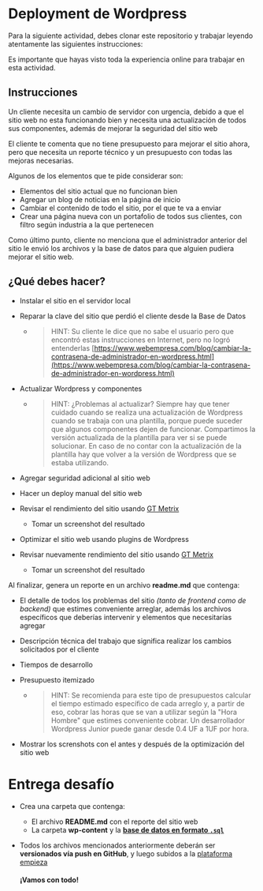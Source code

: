 # Deployment de Wordpress

Para la siguiente actividad, debes clonar este repositorio y trabajar leyendo atentamente las siguientes instrucciones:

Es importante que hayas visto toda la experiencia online para trabajar en esta actividad.

## Instrucciones

Un cliente necesita un cambio de servidor con urgencia, debido a que el sitio web no esta funcionando bien y necesita una actualización de todos sus componentes, además de mejorar la seguridad del sitio web

El cliente te comenta que no tiene presupuesto para mejorar el sitio ahora, pero que necesita un reporte técnico y un presupuesto con todas las mejoras necesarias.

 Algunos de los elementos que te pide considerar son:

- Elementos del sitio actual que no funcionan bien
- Agregar un blog de noticias en la página de inicio
- Cambiar el contenido de todo el sitio, por el que te va a enviar
- Crear una página nueva con un portafolio de todos sus clientes, con filtro según industria a la que pertenecen

Como último punto, cliente no menciona que el administrador anterior del sitio le envió los archivos y la base de datos para que alguien pudiera mejorar el sitio web.

## ¿Qué debes hacer?

- Instalar el sitio en el servidor local

- Reparar la clave del sitio que perdió el cliente desde la Base de Datos

  - > HINT: Su cliente le dice que no sabe el usuario pero que encontró estas instrucciones en Internet, pero no logró entenderlas [https://www.webempresa.com/blog/cambiar-la-contrasena-de-administrador-en-wordpress.html](https://www.webempresa.com/blog/cambiar-la-contrasena-de-administrador-en-wordpress.html)

- Actualizar Wordpress y componentes

  - > HINT: ¿Problemas al actualizar? Siempre hay que tener cuidado cuando se realiza una actualización de Wordpress cuando se trabaja con una plantilla, porque puede suceder que algunos componentes dejen de funcionar. Compartimos la versión actualizada de la plantilla para ver si se puede solucionar. En caso de no contar con la actualización de la plantilla hay que volver a la versión de Wordpress que se estaba utilizando.

- Agregar seguridad adicional al sitio web

- Hacer un deploy manual del sitio web

- Revisar el rendimiento del sitio usando [GT Metrix](https://gtmetrix.com/)

  - Tomar un screenshot del resultado

- Optimizar el sitio web usando plugins de Wordpress

- Revisar nuevamente rendimiento del sitio usando [GT Metrix](https://gtmetrix.com/)

  - Tomar un screenshot del resultado

Al finalizar, genera un reporte en un archivo **readme.md** que contenga:

- El detalle de todos los problemas del sitio *(tanto de frontend como de backend)* que estimes conveniente arreglar, además los archivos específicos que deberías intervenir y elementos que necesitarías agregar

- Descripción técnica del trabajo que significa realizar los cambios solicitados por el cliente

- Tiempos de desarrollo

- Presupuesto itemizado

  - > HINT: Se recomienda para este tipo de presupuestos calcular el tiempo estimado específico de cada arreglo y, a partir de eso, cobrar las horas que se van a utilizar según la "Hora Hombre" que estimes conveniente cobrar. Un desarrollador Wordpress Junior puede ganar desde 0.4 UF a 1UF por hora.

- Mostrar los screnshots con el antes y después de la optimización del sitio web

# Entrega desafío

- Crea una carpeta que contenga:

  - El archivo **README.md** con el reporte del sitio web
  - La carpeta **wp-content** y la **[base de datos en formato `.sql`](https://cl.godaddy.com/help/exportar-mis-bases-de-datos-mysql-1487)**

- Todos los archivos mencionados anteriormente deberán ser **versionados vía push en GitHub**, y luego subidos a la [plataforma empieza](http://empieza.desafiolatam.com/)



  #### **¡Vamos con todo!**
